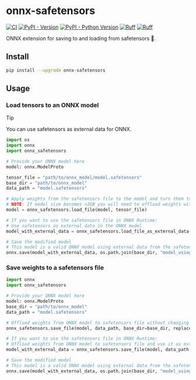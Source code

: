 # onnx-safetensors

[![CI](https://github.com/justinchuby/onnx-safetensors/actions/workflows/main.yml/badge.svg)](https://github.com/justinchuby/onnx-safetensors/actions/workflows/main.yml)
[![PyPI - Version](https://img.shields.io/pypi/v/onnx-safetensors.svg)](https://pypi.org/project/onnx-safetensors)
[![PyPI - Python Version](https://img.shields.io/pypi/pyversions/onnx-safetensors.svg)](https://pypi.org/project/onnx-safetensors)
[![Ruff](https://img.shields.io/endpoint?url=https://raw.githubusercontent.com/astral-sh/ruff/main/assets/badge/v2.json)](https://github.com/astral-sh/ruff)
[![Ruff](https://img.shields.io/badge/code%20style-black-000000.svg)](https://github.com/psf/black)

ONNX extension for saving to and loading from safetensors 🤗.

## Install

```sh
pip install --upgrade onnx-safetensors
```

## Usage

### Load tensors to an ONNX model

> [!TIP]
> You can use safetensors as external data for ONNX.

```python
import os
import onnx
import onnx_safetensors

# Provide your ONNX model here
model: onnx.ModelProto

tensor_file = "path/to/onnx_model/model.safetensors"
base_dir = "path/to/onnx_model"
data_path = "model.safetensors"

# Apply weights from the safetensors file to the model and turn them to in memory tensor
# NOTE: If model size becomes >2GB you will need to offload weights with onnx_safetensors.save_file, or onnx.save with external data options to keep the onnx model valid
model = onnx_safetensors.load_file(model, tensor_file)

# If you want to use the safetensors file in ONNX Runtime:
# Use safetensors as external data in the ONNX model
model_with_external_data = onnx_safetensors.load_file_as_external_data(model, data_path, base_dir=base_dir)

# Save the modified model
# This model is a valid ONNX model using external data from the safetensors file
onnx.save(model_with_external_data, os.path.join(base_dir, "model_using_safetensors.onnx"))
```

### Save weights to a safetensors file

```python
import onnx
import onnx_safetensors

# Provide your ONNX model here
model: onnx.ModelProto
base_dir = "path/to/onnx_model"
data_path = "model.safetensors"

# Offload weights from ONNX model to safetensors file without changing the model
onnx_safetensors.save_file(model, data_path, base_dir=base_dir, replace_data=False)  # Generates model.safetensors

# If you want to use the safetensors file in ONNX Runtime:
# Offload weights from ONNX model to safetensors file and use it as external data for the model by setting replace_data=True
model_with_external_data = onnx_safetensors.save_file(model, data_path, base_dir=base_dir, replace_data=True)

# Save the modified model
# This model is a valid ONNX model using external data from the safetensors file
onnx.save(model_with_external_data, os.path.join(base_dir, "model_using_safetensors.onnx"))
```
